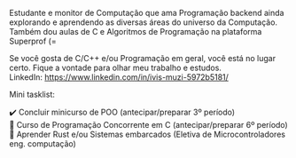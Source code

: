 Estudante e monitor de Computação que ama Programação backend ainda explorando e aprendendo as diversas áreas do universo da Computação.<br>
Também dou aulas de C e Algoritmos de Programação na plataforma Superprof (=<br>

Se você gosta de C/C++ e/ou Programação em geral, você está no lugar certo. Fique a vontade para olhar meu trabalho e estudos.<br>
LinkedIn: https://www.linkedin.com/in/ivis-muzi-5972b5181/


Mini tasklist:

✔️ Concluir minicurso de POO (antecipar/preparar 3º período)<br>
📝 Curso de Programação Concorrente em C (antecipar/preparar 6º período)<br>
📝 Aprender Rust e/ou Sistemas embarcados (Eletiva de Microcontroladores eng. computação)
